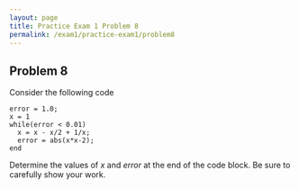 ```yaml
---
layout: page
title: Practice Exam 1 Problem 8
permalink: /exam1/practice-exam1/problem8
---
```


## Problem 8

Consider the following code

```
error = 1.0;
x = 1
while(error < 0.01)
  x = x - x/2 + 1/x;
  error = abs(x*x-2);
end
```
Determine the values of *x* and *error* at the end of the code block.  Be sure to carefully show your work.

